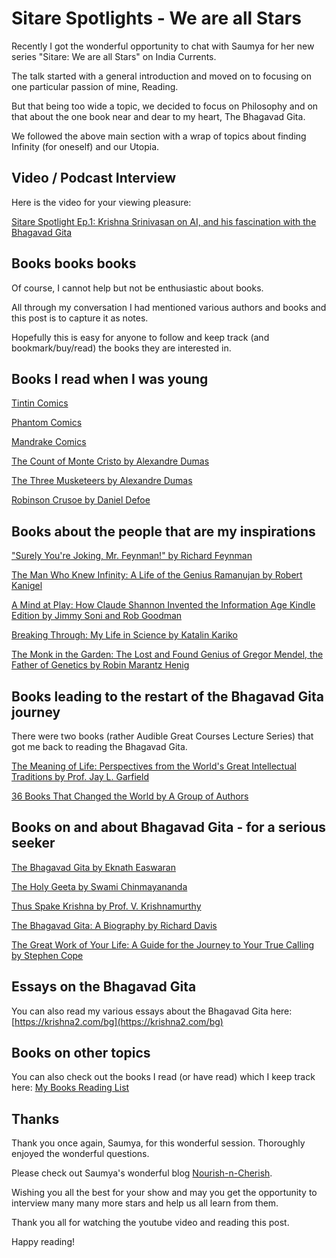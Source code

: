 # Sitare Spotlights - We are all Stars

Recently I got the wonderful opportunity to chat with Saumya for her new series "Sitare: We are all Stars" on India Currents. 

The talk started with a general introduction and moved on to focusing on one particular passion of mine, Reading.

But that being too wide a topic, we decided to focus on Philosophy and on that about the one book near and dear to my heart, The Bhagavad Gita.

We followed the above main section with a wrap of topics about finding Infinity (for oneself) and our Utopia.

## Video / Podcast Interview

Here is the video for your viewing pleasure:

[Sitare Spotlight Ep.1: Krishna Srinivasan on AI, and his fascination with the Bhagavad Gita](https://www.youtube.com/watch?v=VEGu7W2s8ng)

<!-- OLD VIDEO
https://www.youtube.com/watch?v=gAfYzSD1rRk
-->

## Books books books

Of course, I cannot help but not be enthusiastic about books. 

All through my conversation I had mentioned various authors and books and this post is to capture it as notes.

Hopefully this is easy for anyone to follow and keep track (and bookmark/buy/read) the books they are interested in.


## Books I read when I was young

[Tintin Comics](https://www.amazon.com/Tintin-Paperback-Boxed-Set-titles/dp/1405294574/ref=sr_1_1?crid=ZF7HTNF0VJ4D&dib=eyJ2IjoiMSJ9.ABE_4NKjQr3mF6osc4uzrGKJwxIvGBJg1FdHcQbQyae9bQQ29gVB-CA21vyDLUCC_az4q3piiqh5iDCrwhx2IaLPMWB5vKAxLcOArBEFZMnTh4xLmobnpEfmiaBtKpO56HiDC713IYLl_Ca5OlrLXk3H_Ren7AxkPsNUDrloZN0B0tK4G1L46b4h8-lekMo9QyRP7wF9zYmMXlxjHQ_uxWSN4JgfQpaSQSgJpBduoRQ.prPN8mZppizOnO-ftnWNo19Ox97T_b5AfxrQ1yWvpGg&dib_tag=se&keywords=tintin&qid=1723871316&sprefix=tintin%2Caps%2C166&sr=8-1)

[Phantom Comics](https://www.amazon.com/s?k=phantom+comics&crid=2CKIOUPX6S83D&sprefix=phantom+comics%2Caps%2C149&ref=nb_sb_noss_1)

[Mandrake Comics](https://www.amazon.com/s?k=mandrake+comics&crid=2RMQOPCF162M0&sprefix=mandrake+comics%2Caps%2C145&ref=nb_sb_noss_1)

[The Count of Monte Cristo by Alexandre Dumas](https://www.amazon.com/s?k=count+of+monte+cristo&crid=380VHGS29685F&sprefix=count+of+monte+cristo%2Caps%2C150&ref=nb_sb_noss_1)

[The Three Musketeers by Alexandre Dumas](https://www.amazon.com/s?k=three+musketeers&crid=1F4LHQWQF88VA&sprefix=three+musketeers%2Caps%2C153&ref=nb_sb_noss_1)

[Robinson Crusoe by Daniel Defoe](https://www.amazon.com/s?k=robinson+crusoe&crid=IYDPIVLA670T&sprefix=robinson+cru%2Caps%2C146&ref=nb_sb_ss_ts-doa-p_1_12)


## Books about the people that are my inspirations

["Surely You're Joking, Mr. Feynman!" by Richard Feynman](https://www.amazon.com/Surely-Youre-Joking-Mr-Feynman-ebook/dp/B077J7F78Z/ref=sr_1_1?crid=74THP2YE9ZSF&dib=eyJ2IjoiMSJ9.PDJPerLh8Fg0WPIKol0a8QZY8SffaiFnnRqowRf-Kdmm3BVsTZUJcqTXPm6fZ9cQNujs_AnvPbnJXlyT9nR-72OHpwtlEPKCe3b2vS23vu1sOXIfK_u0fO1I3QT9nMc3h6-idZeb63ZZtu7BQi9pucGDIDzZlmNOtRbsfhsp_5Igm-d9Eggg-tGPVUJaz4f3pWFTRAk8nJ6uhePUYJd1JAqcASYOvqxF1q5sKrm-1yE.N9hse8vMhPLVuKGayvL27C1E8CZh5wqaIyDSNFlTMtI&dib_tag=se&keywords=surely+you%27re+joking+mr.+feynman&qid=1723871611&sprefix=feynman%2Caps%2C152&sr=8-1)

[The Man Who Knew Infinity: A Life of the Genius Ramanujan by Robert Kanigel](https://www.amazon.com/Man-Who-Knew-Infinity-ebook/dp/B00BW4VEGM/ref=sr_1_1?crid=2BH986H5K2OHC&dib=eyJ2IjoiMSJ9.k7yNSWUcJZSHI58tItzvGQlyxo0B5RLEnZBWES2L4Dc5ZuDi2kjvaJzWfj-MxXEmb0lZ5sWo034YtESYzDKk3y7d2baOSeSlzeBoe8b3f9JZnb-YGoXrQzWn3Wy_vCHGH2g1f-ZyduwOPhv6rw12NaL9zUFV69sTtY8uREnphKwbpMe790U-E4ricVH9QAWTDSNybutVhkjTBai2_Da1AmRLHQ5Q7NOBGv0euYjWS1E.8tsjfL7donOtMfDVLY6ineWIAz7DzV_nlSO2ASyuFrw&dib_tag=se&keywords=man+who+knew+infinity&qid=1723871625&sprefix=man+who+knew+inf%2Caps%2C145&sr=8-1)

[A Mind at Play: How Claude Shannon Invented the Information Age Kindle Edition by Jimmy Soni and Rob Goodman](https://www.amazon.com/Mind-Play-Shannon-Invented-Information-ebook/dp/B01M5IJN1P/ref=sr_1_2?crid=FLCHII5SAM0P&dib=eyJ2IjoiMSJ9.zBM0N2H0Ii92_-Y02i10qLHiZVWuavWvb3STXtEDb1xMJA3ug6eycrxQzFQxyZtvgpbcm3A-c9Kg5Q2yEfOXfJIOOWSmjFer5updum6PSkdbYMTQubFltnR8_J2vASiWekGxGAaFTInNX9mr8CpjUjAzX7RWNoQXteTcehqWFd0A63zkmi6fpAYepss5iAYpBzBvdbPgtd-IiaNTkulO-dbq3duDYaF4Z2WU2jILYWw.osPjrOFMHjhtrc8QQeW0Tf9SxewjL2Wz2hOL8kxzlPo&dib_tag=se&keywords=claude+shannon&qid=1723871637&sprefix=claude+shannon%2Caps%2C151&sr=8-2)

[Breaking Through: My Life in Science by Katalin Kariko](https://www.amazon.com/Breaking-Through-My-Life-Science-ebook/dp/B0BS33QZR3/ref=sr_1_1?crid=1VDMDTXC9W6FQ&dib=eyJ2IjoiMSJ9.iwjNNrFcRqNxr5YSxIvClzwLRZ_zMwhsugqu2ZeJfzkjOmSumFaJ46mFXX_nJ5-puELJiyLKVR4LMlovc_89LNe4TnPrtNb-tMFmOzqIfN2HD5PmNaNJA0cECC6eXTLz9TUJSLfs9YjkwwIn048Dbr3lgO97vCKhPxDxZYGAvMJJhSiziekuGL5oYGj21PBoXdkeUCwg9-JfGAm4tI_pf3KUwN_4xrArpSUHroFOpkE.J30n1Oljw_SiEZFiJRST9GJaihcK_z7t2wtQYdbO7vw&dib_tag=se&keywords=katalin+kariko&qid=1723871692&sprefix=katalin+kariko%2Caps%2C142&sr=8-1)

[The Monk in the Garden: The Lost and Found Genius of Gregor Mendel, the Father of Genetics by Robin Marantz Henig](https://www.amazon.com/Monk-Garden-Genius-Gregor-Genetics-ebook/dp/B06XC9LY3V/ref=sr_1_1?crid=1TNQDYO1EF0M4&dib=eyJ2IjoiMSJ9.Ane3cDaHoqPACCqzwBjdj3piMMB5jnBjUISCnPo9LsaKs_9R6xRBMOVIJxywZMKgiq7kE-4eM6whhHRkrYmkR7wGObc5YX4a0sxc_1iwFJea7vsSUU6uuq-mFdlEDmVAR0XZPVN9Igp84nBivqTUSaq-3idL7iyf8G6cr0p0OSy8jhgIh4ulAJw0JxVoaBtn_lOTz0QYFr76siFlpXgF-Uwc2s9atp6kYMEVi98pKNU.FPQnIx4jb0xtFYyxj4Qd0nachKv4g971m8mQdN6LAqg&dib_tag=se&keywords=monk+in+the+garden&qid=1723871703&sprefix=monk+in+the+garde%2Caps%2C146&sr=8-1)


## Books leading to the restart of the Bhagavad Gita journey

There were two books (rather Audible Great Courses Lecture Series) that got me back to reading the Bhagavad Gita.

[The Meaning of Life: Perspectives from the World's Great Intellectual Traditions by Prof. Jay L. Garfield](https://www.audible.com/pd/The-Meaning-of-Life-Perspectives-from-the-Worlds-Great-Intellectual-Traditions-Audiobook/B00DJBVRMM)


[36 Books That Changed the World by A Group of Authors](https://www.audible.com/pd/36-Books-That-Changed-the-World-Audiobook/B00MEQRZTM)


## Books on and about Bhagavad Gita - for a serious seeker

[The Bhagavad Gita by Eknath Easwaran](https://www.amazon.com/Bhagavad-Easwarans-Classics-Indian-Spirituality-ebook/dp/B004DI7R5G/ref=sr_1_4?crid=2FZ9JWYB97ALS&dib=eyJ2IjoiMSJ9.OnwgvdlKdZ-hkkIsFghXVHw4mW6LayyNI68Te2fYYRd-81Er_8tJ6g0uxUDA8xKBrLPgnJw4SgiLKdS-LnXPGphA3Zn-UFcEpUDEym1h4PL0879xJ5AbMl-w0_Qm1FIFs4hmaMK4EpwAv1_dmNgfUmPdgjeUU0bK1ERNWtUTQnh32IJJ6ZmITkFmhvCBmMlekhMYme_2n-4nWUDGlg3GHAmSvY2zleZvwG3fSR_vcGRUdToZ1rUGj72KELuOr145GMQg_52BBFe5G72GwyJZ4SjYd63ELh_ybblqRLKAvAI.IhaoO9tyRlebkcLCigoYVQrEe-kX2Tqja6LMw2EGods&dib_tag=se&keywords=bhagavad+gita&qid=1723872013&sprefix=bhagavad+gita%2Caps%2C159&sr=8-4)

[The Holy Geeta by Swami Chinmayananda](https://www.amazon.com/Holy-Geeta-Swami-Chinmayananda-ebook/dp/B08QQ8RVPY/ref=sr_1_1?crid=2TSMJULEWMJC0&dib=eyJ2IjoiMSJ9.VhEdezZhDw1z2zNxGaiqZbnG4RVesyt5f4WNfzr2kJWlvwvry5kVfrfGvP5yiZy7OiZziYb8gU4hHxA0NqszHCnBudgFstX4vLqRm4dVlmouyio5hYOPiRPxfL-Oo27Qr5p0-9w4KlOkSFUihNSWmyxSI-52O7eYxc2gbvUvgfuI_nXbR5i6WPjS1sKwjNsBtDcopg6gcW0xW8rL_Te8dq8TWV-clHKPEi8utXj8IJE.rssxhjrHWlqtSOEJRT7hlx5yW4rfuP6Qs2zIIguem5I&dib_tag=se&keywords=holy+geeta&qid=1723872041&sprefix=holy+geeta%2Caps%2C145&sr=8-1)

[Thus Spake Krishna by Prof. V. Krishnamurthy](https://www.amazon.com/THUS-SPAKE-KRISHNA-Prof-Krishnamurthy/dp/1637453701/ref=sr_1_1?crid=24ZGH3W22CNR0&dib=eyJ2IjoiMSJ9.ulN8Bz1QrNYmEkUobs9w-ueTeM6O0mYe3wJ3kNYRo05JlEiE5Mbu6FHmrJ-QR8oduryFOt2ZmBKWeSZaWEaAA2xbA3jTLBkMDz0PFvst4gb4wlmoszHHXIFZmmTRx876Ui0PhEXtjliKu4oSzP35EQ.heQxlpDYMymJoldLADh4FBAfAFd0MfmdDIr_SxJTlc4&dib_tag=se&keywords=thus+spake+krishna&qid=1724440003&sprefix=thus+spake+krishn%2Caps%2C127&sr=8-1)

[The Bhagavad Gita: A Biography by Richard Davis](https://www.amazon.com/Bhagavad-Gita-Biography-Lives-Religious-ebook/dp/B00LDC6TT0/ref=sr_1_1?crid=2I5FTKU4SIM6O&dib=eyJ2IjoiMSJ9.BEBJlWDCd-MtJMoVuVjPdddLVOlYxAkIeB291LZioMnv1VoXXyvLa571uGlDPut9K0xHnwk5yyQrdWftQRO2tA._ipU8enlFsWvhMsQTsRsoVg8UbW_saDcSv3F7KumtEw&dib_tag=se&keywords=bhagavad+gita+richard+davis&qid=1723872123&sprefix=bhagavad+gita+richard+davi%2Caps%2C169&sr=8-1)

[The Great Work of Your Life: A Guide for the Journey to Your True Calling by Stephen Cope](https://www.amazon.com/Great-Work-Your-Life-Journey-ebook/dp/B0080Z5JT4/ref=sr_1_1?crid=1Y3D5958BD39O&dib=eyJ2IjoiMSJ9.vmkA9bKeEfHAHuf7alg13Ny0iFB1zrkzugr_zZGLlB8njOpYbfAwkwK1A0ELTJegOp7mk2O9_GcwHiiYTE4K0agRuu7QwAo2rUXrJiY9CE__GH-KS508qKMSYFPpCs9F7tBoY6OWTl9u7IsCowbRtRi3_KgyU4a--mpr14c86nQyBCQ3i6e660ABrR66N3_Slkw74PrKrNYrVytQbYCiHif-FE_R0WIUCgXnk4bGCTw.FjyjVrnC9hQswUWYB0n-YHlG3doSdzXCZXElMqMpWWE&dib_tag=se&keywords=stephen+cope&qid=1723872137&sprefix=stephen+cope%2Caps%2C144&sr=8-1)


## Essays on the Bhagavad Gita

You can also read my various essays about the Bhagavad Gita here: [https://krishna2.com/bg](https://krishna2.com/bg)

## Books on other topics

You can also check out the books I read (or have read) which I keep track here: [My Books Reading List](https://krishna2.com/books)

## Thanks

Thank you once again, Saumya, for this wonderful session. Thoroughly enjoyed the wonderful questions.

Please check out Saumya's wonderful blog [Nourish-n-Cherish](https://nourishncherish.org/).

Wishing you all the best for your show and may you get the opportunity to interview many many more stars and help us all learn from them.

Thank you all for watching the youtube video and reading this post. 

Happy reading!
